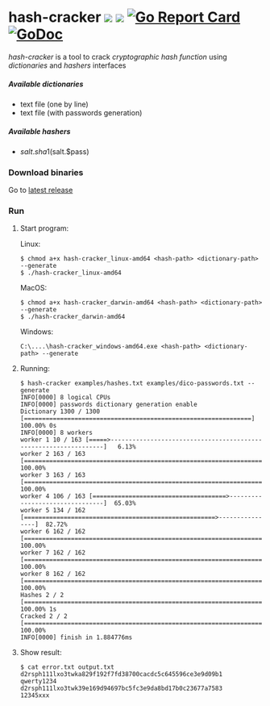 # hash-cracker ![](https://github.com/jclebreton/hash-cracker/workflows/Tests/badge.svg) ![](https://github.com/jclebreton/hash-cracker/workflows/Releases/badge.svg) [![Go Report Card](https://goreportcard.com/badge/github.com/jclebreton/hash-cracker)](https://goreportcard.com/report/github.com/jclebreton/hash-cracker) [![GoDoc](https://godoc.org/github.com/jclebreton/hash-cracker?status.svg)](https://godoc.org/github.com/jclebreton/hash-cracker)

*hash-cracker*  is a tool to crack *cryptographic hash function* using *dictionaries*
and *hashers* interfaces


##### Available dictionaries

- text file (one by line)
- text file (with passwords generation)

##### Available hashers

- $salt.sha1($salt.$pass)

### Download binaries

Go to [latest release](https://github.com/jclebreton/hash-cracker/releases/latest) 


### Run

1. Start program:

    Linux:
    ```
    $ chmod a+x hash-cracker_linux-amd64 <hash-path> <dictionary-path> --generate
    $ ./hash-cracker_linux-amd64
    ```
   
    MacOS:
    ```
    $ chmod a+x hash-cracker_darwin-amd64 <hash-path> <dictionary-path> --generate
    $ ./hash-cracker_darwin-amd64
    ```
   
    Windows:
    ```
    C:\....\hash-cracker_windows-amd64.exe <hash-path> <dictionary-path> --generate
    ```
   
2. Running:

    ```
    $ hash-cracker examples/hashes.txt examples/dico-passwords.txt --generate
    INFO[0000] 8 logical CPUs                                
    INFO[0000] passwords dictionary generation enable                
    Dictionary 1300 / 1300 [===============================================================] 100.00% 0s
    INFO[0000] 8 workers                                    
    worker 1 10 / 163 [=====>-----------------------------------------------------------------]   6.13%
    worker 2 163 / 163 [======================================================================] 100.00%
    worker 3 163 / 163 [======================================================================] 100.00%
    worker 4 106 / 163 [=====================================>--------------------------------]  65.03%
    worker 5 134 / 162 [=====================================================>----------------]  82.72%
    worker 6 162 / 162 [======================================================================] 100.00%
    worker 7 162 / 162 [======================================================================] 100.00%
    worker 8 162 / 162 [======================================================================] 100.00%
    Hashes 2 / 2 [=========================================================================] 100.00% 1s
    Cracked 2 / 2 [===========================================================================] 100.00%   
    INFO[0000] finish in 1.884776ms
    ```
   
3. Show result:
    ```
    $ cat error.txt output.txt
    d2rsph111lxo3twka829f192f7fd38700cacdc5c645596ce3e9d09b1    qwerty1234
    d2rsph111lxo3twk39e169d94697bc5fc3e9da8bd17b0c23677a7583    12345xxx
    ```
